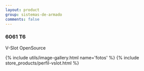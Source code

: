 ```yaml
---
layout: product
group: sistemas-de-armado
comments: false
---
```


### 6061 T6
V-Slot OpenSource

{% include utils/image-gallery.html name='fotos' %}
{% include store_products/perfil-vslot.html %}
